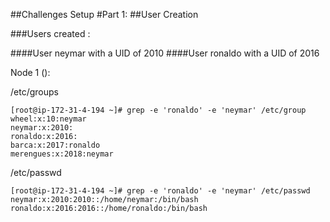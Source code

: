 ##Challenges Setup
#Part 1:
##User Creation

###Users created : 

####User neymar with a UID of 2010
####User ronaldo with a UID of 2016

Node 1 ():

/etc/groups

```
[root@ip-172-31-4-194 ~]# grep -e 'ronaldo' -e 'neymar' /etc/group
wheel:x:10:neymar
neymar:x:2010:
ronaldo:x:2016:
barca:x:2017:ronaldo
merengues:x:2018:neymar
```

/etc/passwd

```
[root@ip-172-31-4-194 ~]# grep -e 'ronaldo' -e 'neymar' /etc/passwd
neymar:x:2010:2010::/home/neymar:/bin/bash
ronaldo:x:2016:2016::/home/ronaldo:/bin/bash
```


